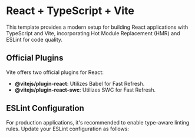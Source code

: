 # React + TypeScript + Vite

This template provides a modern setup for building React applications with TypeScript and Vite, incorporating Hot Module Replacement (HMR) and ESLint for code quality.

## Official Plugins

Vite offers two official plugins for React:

- **@vitejs/plugin-react**: Utilizes Babel for Fast Refresh.
- **@vitejs/plugin-react-swc**: Utilizes SWC for Fast Refresh.

## ESLint Configuration

For production applications, it's recommended to enable type-aware linting rules. Update your ESLint configuration as follows: